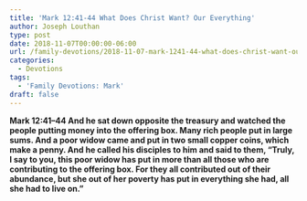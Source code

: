 ```yaml
---
title: 'Mark 12:41-44 What Does Christ Want? Our Everything'
author: Joseph Louthan
type: post
date: 2018-11-07T00:00:00-06:00
url: /family-devotions/2018-11-07-mark-1241-44-what-does-christ-want-our-e.md/
categories:
  - Devotions
tags:
  - 'Family Devotions: Mark'
draft: false
---
```

**Mark 12:41–44 And he sat down opposite the treasury and watched the people putting money into the offering box. Many rich people put in large sums. And a poor widow came and put in two small copper coins, which make a penny. And he called his disciples to him and said to them, “Truly, I say to you, this poor widow has put in more than all those who are contributing to the offering box. For they all contributed out of their abundance, but she out of her poverty has put in everything she had, all she had to live on.”**